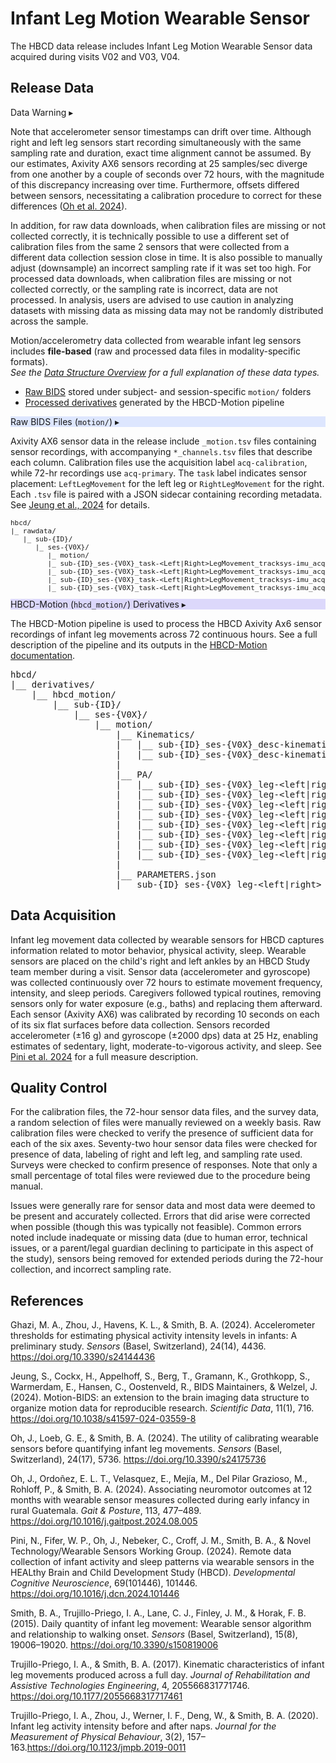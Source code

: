 # Infant Leg Motion Wearable Sensor

The HBCD data release includes Infant Leg Motion Wearable Sensor data acquired during visits V02 and V03, V04.

## Release Data

<div id="warning" class="warning-banner" onclick="toggleCollapse(this)">
    <span class="emoji"><i class="fas fa-exclamation-triangle"></i></span>
  <span class="text-with-link">
  <span class="text">Data Warning</i></span>
  <a class="anchor-link" href="#warning" title="Copy link">
  <i class="fa-solid fa-link"></i>
  </a>
  </span>
  <span class="arrow">▸</span>
</div>
<div class="warning-collapsible-content">
<p>Note that accelerometer sensor timestamps can drift over time. Although right and left leg sensors start recording simultaneously with the same sampling rate and duration, exact time alignment cannot be assumed. By our estimates, Axivity AX6 sensors recording at 25 samples/sec diverge from one another by a couple of seconds over 72 hours, with the magnitude of this discrepancy increasing over time. Furthermore, offsets differed between sensors, necessitating a calibration procedure to correct for these differences (<a href="https://doi.org/10.3390/s24175736">Oh et al. 2024</a>).</p>
<p>In addition, for raw data downloads, when calibration files are missing or not collected correctly, it is technically possible to use a different set of calibration files from the same 2 sensors that were collected from a different data collection session close in time. It is also possible to manually adjust (downsample) an incorrect sampling rate if it was set too high. For processed data downloads, when calibration files are missing or not collected correctly, or the sampling rate is incorrect, data are not processed. In analysis, users are advised to use caution in analyzing datasets with missing data as missing data may not be randomly distributed across the sample.</p> 
</div>

Motion/accelerometry data collected from wearable infant leg sensors includes **file-based** (raw and processed data files in modality-specific formats).      
<i>See the <a href="../../datacuration/overview" target="_blank">Data Structure Overview</a> for a full explanation of these data types.</i>

 - <i class="fa fa-hammer"></i> <a href="../../../datacuration/file-based-data/#raw-bids" target="_blank">Raw BIDS</a> stored under subject- and session-specific <code>motion/</code> folders      
 - <i class="fas fa-cog"></i> <a href="../../../datacuration/file-based-data/#processed-derivatives" target="_blank">Processed derivatives</a> generated by the HBCD-Motion pipeline      

<div id="rawbids" class="table-banner" onclick="toggleCollapse(this)" style="background-color: #dde6fe;">
  <span class="emoji"><i class="fa fa-folder-tree"></i></span>
  <span class="text-with-link">
  <span class="text">Raw BIDS Files (<code>motion/</code>)</span>
  <a class="anchor-link" href="#rawbids" title="Copy link">
  <i class="fa-solid fa-link"></i>
  </a>
  </span>
  <span class="arrow">▸</span>
</div>
<div class="table-collapsible-content">
<p>Axivity AX6 sensor data in the release include <code>_motion.tsv</code> files containing sensor recordings, with accompanying <code>*_channels.tsv</code> files that describe each column. Calibration files use the acquisition label <code>acq-calibration</code>, while 72-hr recordings use <code>acq-primary</code>. The <code>task</code> label indicates sensor placement: <code>LeftLegMovement</code> for the left leg or <code>RightLegMovement</code> for the right. Each <code>.tsv</code> file is paired with a JSON sidecar containing recording metadata. See <a href="https://doi.org/10.1038/s41597-024-03559-8" target="_blank">Jeung et al., 2024</a> for details.</p>
<pre class="folder-tree" style="font-size: 11px;">
hbcd/
|_ rawdata/ 
   |_ sub-<span class="label">{ID}</span>/   
      |_ ses-<span class="label">{V0X}</span>/
         |_ motion/  
         |_ sub-<span class="label">{ID}</span>_ses-<span class="label">{V0X}</span>_task-<span class="label">&lt;Left|Right&gt;</span>LegMovement_tracksys-imu_acq-<span class="label">&lt;calibration|primary&gt;</span>_motion.tsv  
         |_ sub-<span class="label">{ID}</span>_ses-<span class="label">{V0X}</span>_task-<span class="label">&lt;Left|Right&gt;</span>LegMovement_tracksys-imu_acq-<span class="label">&lt;calibration|primary&gt;</span>_motion.json
         |_ sub-<span class="label">{ID}</span>_ses-<span class="label">{V0X}</span>_task-<span class="label">&lt;Left|Right&gt;</span>LegMovement_tracksys-imu_acq-<span class="label">&lt;calibration|primary&gt;</span>_channels.tsv  
         |_ sub-<span class="label">{ID}</span>_ses-<span class="label">{V0X}</span>_task-<span class="label">&lt;Left|Right&gt;</span>LegMovement_tracksys-imu_acq-<span class="label">&lt;calibration|primary&gt;</span>_channels.json
</pre>
</div>

<div id="derivatives" class="table-banner" onclick="toggleCollapse(this)" style="background-color: #dcd8fb;">
  <span class="emoji"><i class="fa fa-folder-tree"></i></span>
  <span class="text-with-link">
    <span class="text">HBCD-Motion (<code>hbcd_motion/</code>) Derivatives</span>
  <a class="anchor-link" href="#derivatives" title="Copy link">
  <i class="fa-solid fa-link"></i>
  </a>
  </span>
  <span class="arrow">▸</span>
</div>
<div class="table-collapsible-content">
<p>The HBCD-Motion pipeline is used to process the HBCD Axivity Ax6 sensor recordings of infant leg movements across 72 continuous hours. See a full description of the pipeline and its outputs in the <a href="https://hbcd-motion-postproc.readthedocs.io/" target="_blank">HBCD-Motion documentation</a>.</p>
<pre class="folder-tree">
hbcd/
|__ derivatives/ 
    |__ hbcd_motion/
        |__ sub-<span class="label">{ID}</span>/
            |__ ses-<span class="label">{V0X}</span>/
                |__ motion/
                    |__ Kinematics/
                    |   |__ sub-<span class="label">{ID}</span>_ses-<span class="label">{V0X}</span>_desc-kinematics_recording-20_motion.json
                    |   |__ sub-<span class="label">{ID}</span>_ses-<span class="label">{V0X}</span>_desc-kinematics_recording-25_motion.json
                    |
                    |__ PA/
                    |   |__ sub-<span class="label">{ID}</span>_ses-<span class="label">{V0X}</span>_leg-<span class="placeholder">&lt;left|right&gt;</span>_desc-accelerationPA_BOUTS.tsv
                    |   |__ sub-<span class="label">{ID}</span>_ses-<span class="label">{V0X}</span>_leg-<span class="placeholder">&lt;left|right&gt;</span>_desc-accelerationPA_LOG.txt
                    |   |__ sub-<span class="label">{ID}</span>_ses-<span class="label">{V0X}</span>_leg-<span class="placeholder">&lt;left|right&gt;</span>_desc-accelerationPA_RAW.tsv
                    |   |__ sub-<span class="label">{ID}</span>_ses-<span class="label">{V0X}</span>_leg-<span class="placeholder">&lt;left|right&gt;</span>_desc-accelerationPA_SUMMARY.json
                    |   |__ sub-<span class="label">{ID}</span>_ses-<span class="label">{V0X}</span>_leg-<span class="placeholder">&lt;left|right&gt;</span>_desc-jerkPA_BOUTS.tsv
                    |   |__ sub-<span class="label">{ID}</span>_ses-<span class="label">{V0X}</span>_leg-<span class="placeholder">&lt;left|right&gt;</span>_desc-jerkPA_LOG.txt
                    |   |__ sub-<span class="label">{ID}</span>_ses-<span class="label">{V0X}</span>_leg-<span class="placeholder">&lt;left|right&gt;</span>_desc-jerkPA_RAW.tsv
                    |   |__ sub-<span class="label">{ID}</span>_ses-<span class="label">{V0X}</span>_leg-<span class="placeholder">&lt;left|right&gt;</span>_desc-jerkPA_SUMMARY.json
                    |
                    |__ PARAMETERS.json
                    |__ sub-<span class="label">{ID}</span>_ses-<span class="label">{V0X}</span>_leg-<span class="placeholder">&lt;left|right&gt;</span>_desc-calibrated_recording-20_motion.tsv
</pre>
</div>

## Data Acquisition

Infant leg movement data collected by wearable sensors for HBCD captures information related to motor behavior, physical activity, sleep. Wearable sensors are placed on the child's right and left ankles by an HBCD Study team member during a visit. Sensor data (accelerometer and gyroscope) was collected continuously over 72 hours to estimate movement frequency, intensity, and sleep periods. Caregivers followed typical routines, removing sensors only for water exposure (e.g., baths) and replacing them afterward. Each sensor (Axivity AX6) was calibrated by recording 10 seconds on each of its six flat surfaces before data collection. Sensors recorded accelerometer (±16 g) and gyroscope (±2000 dps) data at 25 Hz, enabling estimates of sedentary, light, moderate-to-vigorous activity, and sleep. See [Pini et al. 2024](https://doi.org/10.1016/j.dcn.2024.101446) for a full measure description.

## Quality Control

For the calibration files, the 72-hour sensor data files, and the survey data, a random selection of files were manually reviewed on a weekly basis. Raw calibration files were checked to verify the presence of sufficient data for each of the six axes. Seventy-two hour sensor data files were checked for presence of data, labeling of right and left leg, and sampling rate used. Surveys were checked to confirm presence of responses. Note that only a small percentage of total files were reviewed due to the procedure being manual.

Issues were generally rare for sensor data and most data were deemed to be present and accurately collected. Errors that did arise were corrected when possible (though this was typically not feasible). Common errors noted include inadequate or missing data (due to human error, technical issues, or a parent/legal guardian declining to participate in this aspect of the study), sensors being removed for extended periods during the 72-hour collection, and incorrect sampling rate.

## References

<div class="references">
    <p>Ghazi, M. A., Zhou, J., Havens, K. L., &amp; Smith, B. A. (2024). Accelerometer thresholds for estimating physical activity intensity levels in infants: A preliminary study. <em>Sensors</em> (Basel, Switzerland), 24(14), 4436. <a href="https://doi.org/10.3390/s24144436">https://doi.org/10.3390/s24144436</a></p>
    <p>Jeung, S., Cockx, H., Appelhoff, S., Berg, T., Gramann, K., Grothkopp, S., Warmerdam, E., Hansen, C., Oostenveld, R., BIDS Maintainers, &amp; Welzel, J. (2024). Motion-BIDS: an extension to the brain imaging data structure to organize motion data for reproducible research. <em>Scientific Data</em>, 11(1), 716. <a href="https://doi.org/10.1038/s41597-024-03559-8">https://doi.org/10.1038/s41597-024-03559-8</a></p>
    <p>Oh, J., Loeb, G. E., &amp; Smith, B. A. (2024). The utility of calibrating wearable sensors before quantifying infant leg movements. <em>Sensors</em> (Basel, Switzerland), 24(17), 5736. <a href="https://doi.org/10.3390/s24175736">https://doi.org/10.3390/s24175736</a></p>
    <p>Oh, J., Ordoñez, E. L. T., Velasquez, E., Mejía, M., Del Pilar Grazioso, M., Rohloff, P., &amp; Smith, B. A. (2024). Associating neuromotor outcomes at 12 months with wearable sensor measures collected during early infancy in rural Guatemala. <em>Gait &amp; Posture</em>, 113, 477–489. <a href="https://doi.org/10.1016/j.gaitpost.2024.08.005">https://doi.org/10.1016/j.gaitpost.2024.08.005</a></p>
    <p>Pini, N., Fifer, W. P., Oh, J., Nebeker, C., Croff, J. M., Smith, B. A., &amp; Novel Technology/Wearable Sensors Working Group. (2024). Remote data collection of infant activity and sleep patterns via wearable sensors in the HEALthy Brain and Child Development Study (HBCD). <em>Developmental Cognitive Neuroscience</em>, 69(101446), 101446. <a href="https://doi.org/10.1016/j.dcn.2024.101446">https://doi.org/10.1016/j.dcn.2024.101446</a></p>
    <p>Smith, B. A., Trujillo-Priego, I. A., Lane, C. J., Finley, J. M., &amp; Horak, F. B. (2015). Daily quantity of infant leg movement: Wearable sensor algorithm and relationship to walking onset. <em>Sensors</em> (Basel, Switzerland), 15(8), 19006–19020. <a href="https://doi.org/10.3390/s150819006">https://doi.org/10.3390/s150819006</a></p>
    <p>Trujillo-Priego, I. A., &amp; Smith, B. A. (2017). Kinematic characteristics of infant leg movements produced across a full day. <em>Journal of Rehabilitation and Assistive Technologies Engineering</em>, 4, 205566831771746. <a href="https://doi.org/10.1177/2055668317717461">https://doi.org/10.1177/2055668317717461</a></p>
    <p>Trujillo-Priego, I. A., Zhou, J., Werner, I. F., Deng, W., &amp; Smith, B. A. (2020). Infant leg activity intensity before and after naps. <em>Journal for the Measurement of Physical Behaviour</em>, 3(2), 157–163.<a href="https://doi.org/10.1123/jmpb.2019-0011">https://doi.org/10.1123/jmpb.2019-0011</a></p>
</div>
<br>